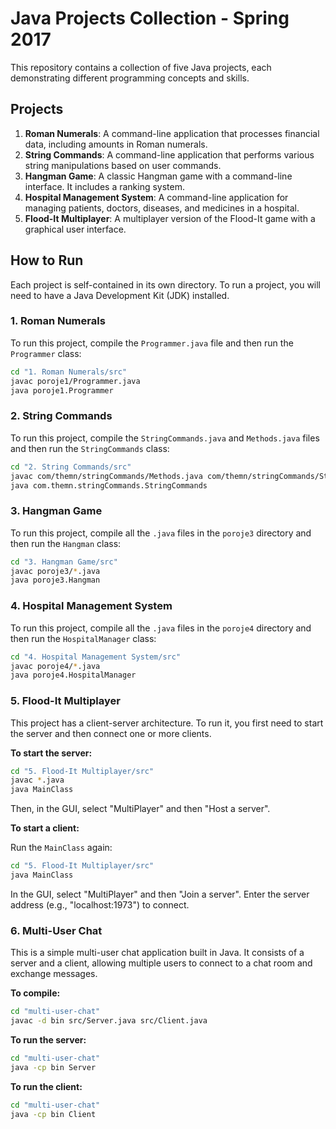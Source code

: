 # Java Projects Collection - Spring 2017

This repository contains a collection of five Java projects, each demonstrating different programming concepts and skills.

## Projects

1.  **Roman Numerals**: A command-line application that processes financial data, including amounts in Roman numerals.
2.  **String Commands**: A command-line application that performs various string manipulations based on user commands.
3.  **Hangman Game**: A classic Hangman game with a command-line interface. It includes a ranking system.
4.  **Hospital Management System**: A command-line application for managing patients, doctors, diseases, and medicines in a hospital.
5.  **Flood-It Multiplayer**: A multiplayer version of the Flood-It game with a graphical user interface.

## How to Run

Each project is self-contained in its own directory. To run a project, you will need to have a Java Development Kit (JDK) installed.

### 1. Roman Numerals

To run this project, compile the `Programmer.java` file and then run the `Programmer` class:

```bash
cd "1. Roman Numerals/src"
javac poroje1/Programmer.java
java poroje1.Programmer
```

### 2. String Commands

To run this project, compile the `StringCommands.java` and `Methods.java` files and then run the `StringCommands` class:

```bash
cd "2. String Commands/src"
javac com/themn/stringCommands/Methods.java com/themn/stringCommands/StringCommands.java
java com.themn.stringCommands.StringCommands
```

### 3. Hangman Game

To run this project, compile all the `.java` files in the `poroje3` directory and then run the `Hangman` class:

```bash
cd "3. Hangman Game/src"
javac poroje3/*.java
java poroje3.Hangman
```

### 4. Hospital Management System

To run this project, compile all the `.java` files in the `poroje4` directory and then run the `HospitalManager` class:

```bash
cd "4. Hospital Management System/src"
javac poroje4/*.java
java poroje4.HospitalManager
```

### 5. Flood-It Multiplayer

This project has a client-server architecture. To run it, you first need to start the server and then connect one or more clients.

**To start the server:**

```bash
cd "5. Flood-It Multiplayer/src"
javac *.java
java MainClass
```

Then, in the GUI, select "MultiPlayer" and then "Host a server".

**To start a client:**

Run the `MainClass` again:

```bash
cd "5. Flood-It Multiplayer/src"
java MainClass
```

In the GUI, select "MultiPlayer" and then "Join a server". Enter the server address (e.g., "localhost:1973") to connect.

### 6. Multi-User Chat

This is a simple multi-user chat application built in Java. It consists of a server and a client, allowing multiple users to connect to a chat room and exchange messages.

**To compile:**

```bash
cd "multi-user-chat"
javac -d bin src/Server.java src/Client.java
```

**To run the server:**

```bash
cd "multi-user-chat"
java -cp bin Server
```

**To run the client:**

```bash
cd "multi-user-chat"
java -cp bin Client
```
